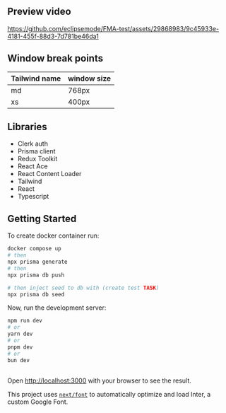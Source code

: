 ## Preview video



https://github.com/eclipsemode/FMA-test/assets/29868983/9c45933e-4181-455f-88d3-7d781be46da1



## Window break points

| Tailwind name | window size |
|---------------|-------------|
| md            | 768px       |
| xs            | 400px       |

## Libraries

   * Clerk auth
   * Prisma client
   * Redux Toolkit
   * React Ace
   * React Content Loader
   * Tailwind
   * React
   * Typescript

## Getting Started

To create docker container run:

```bash
docker compose up
# then
npx prisma generate
# then
npx prisma db push

# then inject seed to db with (create test TASK)
npx prisma db seed
```

Now, run the development server:

```bash
npm run dev
# or
yarn dev
# or
pnpm dev
# or
bun dev
```

## 

Open [http://localhost:3000](http://localhost:3000) with your browser to see the result.

This project uses [`next/font`](https://nextjs.org/docs/basic-features/font-optimization) to automatically optimize and load Inter, a custom Google Font.
